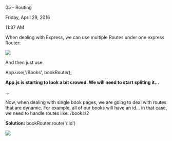05 - Routing

Friday, April 29, 2016

11:37 AM

When dealing with Express, we can use multiple Routes under one express Router:

![](004_05_-_Routing_000.png)

And then just use:

App.use(\'/Books\', bookRouter);

**App.js is starting to look a bit crowed. We will need to start spliting it...**

...

Now, when dealing with single book pages, we are going to deal with routes that are dynamic. For example, all of our books will have an id... in that case, we need to handle routes like: /books/2

**Solution:** bookRouter.route(\'/:id\')

![](004_05_-_Routing_001.png)
